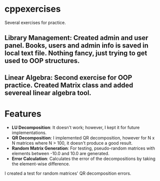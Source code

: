 # cppexercises
Several exercises for practice. 
## Library Management: Created admin and user panel. Books, users and admin info is saved in local text file. Nothing fancy, just trying to get used to OOP structures.

## Linear Algebra: Second exercise for OOP practice. Created Matrix class and added severeal linear algebra tool.
# Features

- **LU Decomposition**: It doesn't work; however, I kept it for future implementations.
- **QR Decomposition**: I implemented QR decomposition, however for N x N matrices where N > 100, it doesn't produce a good result.
- **Random Matrix Generation**: For testing, pseudo-random matrices with elements between -10.0 and 10.0 are generated.
- **Error Calculation**: Calculates the error of the decompositions by taking the element-wise difference.

I created a test for random matrices' QR decomposition errors. 

